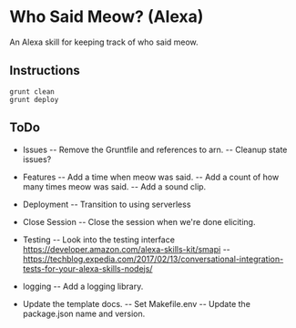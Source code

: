 # Who Said Meow? (Alexa)

An Alexa skill for keeping track of who said meow.

## Instructions

    grunt clean
    grunt deploy
    
## ToDo

- Issues
-- Remove the Gruntfile and references to arn.
-- Cleanup state issues?

- Features
-- Add a time when meow was said.
-- Add a count of how many times meow was said.
-- Add a sound clip.

- Deployment
-- Transition to using serverless

- Close Session
-- Close the session when we're done eliciting.

- Testing
-- Look into the testing interface https://developer.amazon.com/alexa-skills-kit/smapi
-- https://techblog.expedia.com/2017/02/13/conversational-integration-tests-for-your-alexa-skills-nodejs/

- logging
-- Add a logging library.

- Update the template docs.
-- Set Makefile.env
-- Update the package.json name and version.

